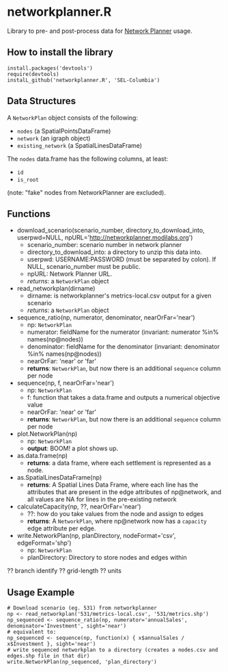 networkplanner.R
================

Library to pre- and post-process data for [Network Planner](http://networkplanner.modilabs.org) usage.


How to install the library
---
```
install.packages('devtools')
require(devtools)
instalL_github('networkplanner.R', 'SEL-Columbia')
```

Data Structures
---
A `NetworkPlan` object consists of the following:
 * `nodes` (a SpatialPointsDataFrame)
 * `network` (an igraph object)
 * `existing_network` (a SpatialLinesDataFrame)

The `nodes` data.frame has the following columns, at least:
 * `id`
 * `is_root`

(note: "fake" nodes from NetworkPlanner are excluded).

Functions
---
 * download_scenario(scenario_number, directory_to_download_into, userpwd=NULL, npURL='http://networkplanner.modilabs.org')
   * scenario_number: scenario number in network planner 
   * directory_to_download_into: a directory to unzip this data into.
   * userpwd: USERNAME:PASSWORD (must be separated by colon). If NULL, scenario_number must be public.
   * npURL: Network Planner URL.
   * _returns_: a `NetworkPlan` object
 * read_networkplan(dirname)
   * dirname: is networkplanner's metrics-local.csv output for a given scenario
   * _returns_: a `NetworkPlan` object
 * sequence_ratio(np, numerator, denominator, nearOrFar='near')
   * np: `NetworkPlan`
   * numerator: fieldName for the numerator (invariant: numerator %in% names(np@nodes))
   * denominator: fieldName for the denominator (invariant: denominator %in% names(np@nodes))
   * nearOrFar: 'near' or 'far'
   * __returns__: `NetworkPlan`, but now there is an additional `sequence` column per node
 * sequence(np, f, nearOrFar='near')
   * np: `NetworkPlan`
   * f: function that takes a data.frame and outputs a numerical objective value
   * nearOrFar: 'near' or 'far'
   * __returns__: `NetworkPlan`, but now there is an additional `sequence` column per node
 * plot.NetworkPlan(np)
   * np: `NetworkPlan`
   * __output__: BOOM! a plot shows up.
 * as.data.frame(np)
   * __returns__: a data frame, where each settlement is represented as a node.
 * as.SpatialLinesDataFrame(np)
   * __returns__: A Spatial Lines Data Frame, where each line has the attributes that are present in the edge attributes of np@network, and all values are NA for lines in the pre-existing network
 * calculateCapacity(np, ??, nearOrFar='near')
   * ??: how do you take values from the node and assign to edges
   * __returns__: A `NetworkPlan`, where np@network now has a `capacity` edge attribute per edge.
 * write.NetworkPlan(np, planDirectory, nodeFormat='csv', edgeFormat='shp')
   * np: `NetworkPlan`
   * planDirectory:  Directory to store nodes and edges within
   
?? branch identify
?? grid-length
?? units

Usage Example
---
```
# Download scenario (eg. 531) from networkplanner
np <- read_networkplan('531/metrics-local.csv', '531/metrics.shp')
np_sequenced <- sequence_ratio(np, numerator='annualSales', denominator='Investment', sight='near')
# equivalent to:
np_sequenced <- sequence(np, function(x) { x$annualSales / x$Investment }, sight='near')
# write sequenced networkplan to a directory (creates a nodes.csv and edges.shp file in that dir)
write.NetworkPlan(np_sequenced, 'plan_directory')
```
